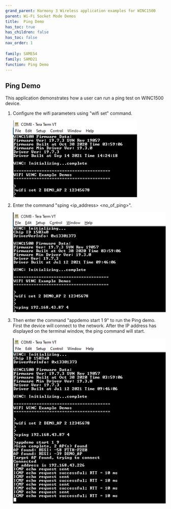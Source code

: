 ```yaml
---
grand_parent: Harmony 3 Wireless application examples for WINC1500
parent: Wi-Fi Socket Mode Demos
title:  Ping Demo
has_toc: true
has_children: false
has_toc: false
nav_order: 1

family: SAME54
family: SAMD21
function: Ping Demo
---
```

## Ping Demo<a name="pingdemo"></a>
This application demonstrates how a user can run a ping test on WINC1500 device.


1. Configure the wifi parameters using "wifi set" command.

	![](images/wifi_config.png)

2. Enter the command "sping \<ip_address\> \<no_of_ping\>". 

	![](images/sping_cmd.png)

3. Then enter the command "appdemo start 1 9" to run the Ping demo.
First the device will connect to the network. After the IP address has displayed on the terminal window, the ping command will start.

	![](images/ping_response.png)





